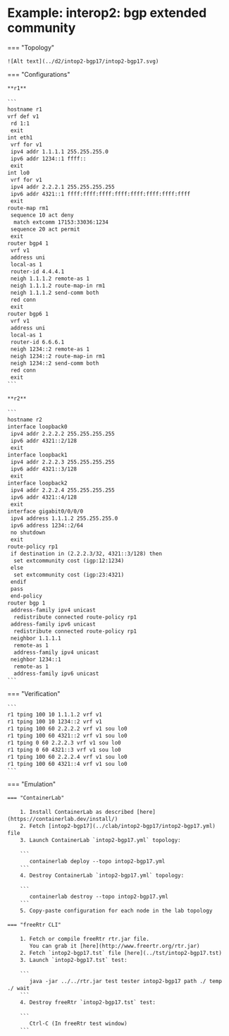 # Example: interop2: bgp extended community

=== "Topology"

    ![Alt text](../d2/intop2-bgp17/intop2-bgp17.svg)

=== "Configurations"

    **r1**

    ```
    hostname r1
    vrf def v1
     rd 1:1
     exit
    int eth1
     vrf for v1
     ipv4 addr 1.1.1.1 255.255.255.0
     ipv6 addr 1234::1 ffff::
     exit
    int lo0
     vrf for v1
     ipv4 addr 2.2.2.1 255.255.255.255
     ipv6 addr 4321::1 ffff:ffff:ffff:ffff:ffff:ffff:ffff:ffff
     exit
    route-map rm1
     sequence 10 act deny
      match extcomm 17153:33036:1234
     sequence 20 act permit
     exit
    router bgp4 1
     vrf v1
     address uni
     local-as 1
     router-id 4.4.4.1
     neigh 1.1.1.2 remote-as 1
     neigh 1.1.1.2 route-map-in rm1
     neigh 1.1.1.2 send-comm both
     red conn
     exit
    router bgp6 1
     vrf v1
     address uni
     local-as 1
     router-id 6.6.6.1
     neigh 1234::2 remote-as 1
     neigh 1234::2 route-map-in rm1
     neigh 1234::2 send-comm both
     red conn
     exit
    ```

    **r2**

    ```
    hostname r2
    interface loopback0
     ipv4 addr 2.2.2.2 255.255.255.255
     ipv6 addr 4321::2/128
     exit
    interface loopback1
     ipv4 addr 2.2.2.3 255.255.255.255
     ipv6 addr 4321::3/128
     exit
    interface loopback2
     ipv4 addr 2.2.2.4 255.255.255.255
     ipv6 addr 4321::4/128
     exit
    interface gigabit0/0/0/0
     ipv4 address 1.1.1.2 255.255.255.0
     ipv6 address 1234::2/64
     no shutdown
     exit
    route-policy rp1
     if destination in (2.2.2.3/32, 4321::3/128) then
      set extcommunity cost (igp:12:1234)
     else
      set extcommunity cost (igp:23:4321)
     endif
     pass
     end-policy
    router bgp 1
     address-family ipv4 unicast
      redistribute connected route-policy rp1
     address-family ipv6 unicast
      redistribute connected route-policy rp1
     neighbor 1.1.1.1
      remote-as 1
      address-family ipv4 unicast
     neighbor 1234::1
      remote-as 1
      address-family ipv6 unicast
    ```

=== "Verification"

    ```
    r1 tping 100 10 1.1.1.2 vrf v1
    r1 tping 100 10 1234::2 vrf v1
    r1 tping 100 60 2.2.2.2 vrf v1 sou lo0
    r1 tping 100 60 4321::2 vrf v1 sou lo0
    r1 tping 0 60 2.2.2.3 vrf v1 sou lo0
    r1 tping 0 60 4321::3 vrf v1 sou lo0
    r1 tping 100 60 2.2.2.4 vrf v1 sou lo0
    r1 tping 100 60 4321::4 vrf v1 sou lo0
    ```

=== "Emulation"

    === "ContainerLab"

        1. Install ContainerLab as described [here](https://containerlab.dev/install/)  
        2. Fetch [intop2-bgp17](../clab/intop2-bgp17/intop2-bgp17.yml) file  
        3. Launch ContainerLab `intop2-bgp17.yml` topology:  

        ```
           containerlab deploy --topo intop2-bgp17.yml  
        ```
        4. Destroy ContainerLab `intop2-bgp17.yml` topology:  

        ```
           containerlab destroy --topo intop2-bgp17.yml  
        ```
        5. Copy-paste configuration for each node in the lab topology

    === "freeRtr CLI"

        1. Fetch or compile freeRtr rtr.jar file.  
           You can grab it [here](http://www.freertr.org/rtr.jar)  
        2. Fetch `intop2-bgp17.tst` file [here](../tst/intop2-bgp17.tst)  
        3. Launch `intop2-bgp17.tst` test:  

        ```
           java -jar ../../rtr.jar test tester intop2-bgp17 path ./ temp ./ wait
        ```
        4. Destroy freeRtr `intop2-bgp17.tst` test:  

        ```
           Ctrl-C (In freeRtr test window)
        ```

